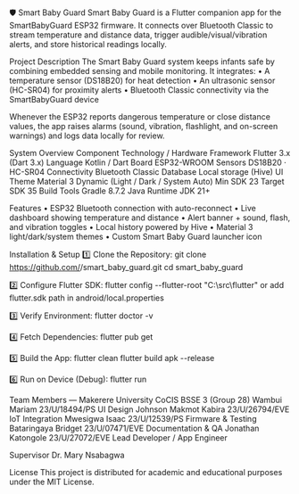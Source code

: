🛡️ Smart Baby Guard
Smart Baby Guard is a Flutter companion app for the SmartBabyGuard ESP32 firmware. It connects over Bluetooth Classic to stream temperature and distance data, trigger audible/visual/vibration alerts, and store historical readings locally.

Project Description
The Smart Baby Guard system keeps infants safe by combining embedded sensing and mobile monitoring.
It integrates:
• A temperature sensor (DS18B20) for heat detection
• An ultrasonic sensor (HC-SR04) for proximity alerts
• Bluetooth Classic connectivity via the SmartBabyGuard device

Whenever the ESP32 reports dangerous temperature or close distance values, the app raises alarms (sound, vibration, flashlight, and on-screen warnings) and logs data locally for review.

System Overview
Component Technology / Hardware
Framework Flutter 3.x (Dart 3.x)
Language Kotlin / Dart
Board ESP32-WROOM
Sensors DS18B20 · HC-SR04
Connectivity Bluetooth Classic
Database Local storage (Hive)
UI Theme Material 3 Dynamic (Light / Dark / System Auto)
Min SDK 23
Target SDK 35
Build Tools Gradle 8.7.2
Java Runtime JDK 21+

Features
• ESP32 Bluetooth connection with auto-reconnect
• Live dashboard showing temperature and distance
• Alert banner + sound, flash, and vibration toggles
• Local history powered by Hive
• Material 3 light/dark/system themes
• Custom Smart Baby Guard launcher icon

Installation & Setup
1️⃣ Clone the Repository:
   git clone https://github.com/<your-username>/smart_baby_guard.git
   cd smart_baby_guard

2️⃣ Configure Flutter SDK:
   flutter config --flutter-root "C:\src\flutter"
   or add flutter.sdk path in android/local.properties

3️⃣ Verify Environment:
   flutter doctor -v

4️⃣ Fetch Dependencies:
   flutter pub get

5️⃣ Build the App:
   flutter clean
   flutter build apk --release

6️⃣ Run on Device (Debug):
   flutter run

Team Members — Makerere University CoCIS BSSE 3 (Group 28)
Wambui Mariam 23/U/18494/PS UI Design
Johnson Makmot Kabira 23/U/26794/EVE IoT Integration
Mwesigwa Isaac 23/U/12539/PS Firmware & Testing
Bataringaya Bridget 23/U/07471/EVE Documentation & QA
Jonathan Katongole 23/U/27072/EVE Lead Developer / App Engineer

Supervisor
Dr. Mary Nsabagwa

License
This project is distributed for academic and educational purposes under the MIT License.

